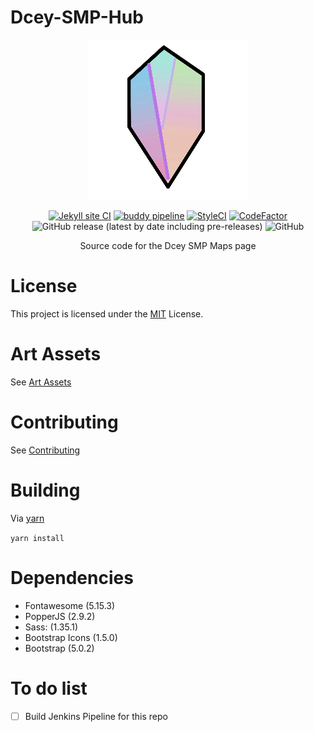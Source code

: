 # Dcey-SMP-Hub
<div align=center>
<img src="assets/Dcey SMP Logo V4 Release (256 Resize).png">

[![Jekyll site CI](https://github.com/No767/Dcey-SMP-Hub/actions/workflows/jekyll.yml/badge.svg?branch=main)](https://github.com/No767/Dcey-SMP-Hub/actions/workflows/jekyll.yml) [![buddy pipeline](https://app.buddy.works/no767/dcey-smp-hub/pipelines/pipeline/332341/badge.svg?token=36fbb8da0dc1ca654c6d1bf0483f8f2bbb06f78f5e332535843409593d5096f7 "buddy pipeline")](https://app.buddy.works/no767/dcey-smp-hub/pipelines/pipeline/332341) [![StyleCI](https://github.styleci.io/repos/369748695/shield?branch=master)](https://github.styleci.io/repos/369748695?branch=master) <a href="https://www.codefactor.io/repository/github/no767/dcey-smp-hub"><img src="https://www.codefactor.io/repository/github/no767/dcey-smp-hub/badge" alt="CodeFactor" /></a> <img alt="GitHub release (latest by date including pre-releases)" src="https://img.shields.io/github/v/release/No767/Dcey-SMP-Hub?include_prereleases"> <img alt="GitHub" src="https://img.shields.io/github/license/No767/Dcey-SMP-Hub"> 

Source code for the Dcey SMP Maps page

<div align=left>

# License
This project is licensed under the [MIT](https://github.com/No767/Dcey-SMP-Hub/blob/master/LICENSE) License. 

# Art Assets
See [Art Assets](https://github.com/No767/Dcey-SMP-Hub/blob/master/Art%20Assets.md)

# Contributing 
See [Contributing](https://github.com/No767/Dcey-SMP-Hub/blob/master/contributing.md)
# Building
Via [yarn](https://yarnpkg.com/)

`yarn install` 


# Dependencies

- Fontawesome (5.15.3)
- PopperJS (2.9.2)
- Sass: (1.35.1)
- Bootstrap Icons (1.5.0)
- Bootstrap (5.0.2) 

# To do list

- [ ] Build Jenkins Pipeline for this repo



